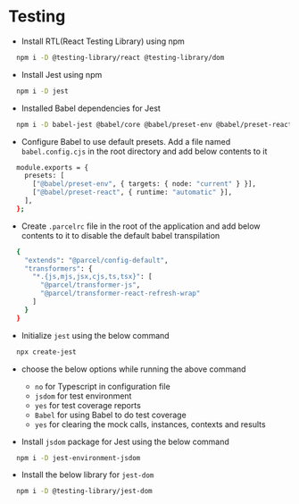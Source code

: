 ﻿# Testing

- Install RTL(React Testing Library) using npm
```bash
  npm i -D @testing-library/react @testing-library/dom
```

- Install Jest using npm
```bash
  npm i -D jest
```

- Installed Babel dependencies for Jest
```bash
  npm i -D babel-jest @babel/core @babel/preset-env @babel/preset-react
```

- Configure Babel to use default presets. Add a file named `babel.config.cjs` in the root directory and add below contents to it
```bash
  module.exports = {
    presets: [
      ["@babel/preset-env", { targets: { node: "current" } }],
      ["@babel/preset-react", { runtime: "automatic" }],
    ],
  };
```

- Create `.parcelrc` file in the root of the application and add below contents to it to disable the default babel transpilation
```bash
  {
    "extends": "@parcel/config-default",
    "transformers": {
      "*.{js,mjs,jsx,cjs,ts,tsx}": [
        "@parcel/transformer-js",
        "@parcel/transformer-react-refresh-wrap"
      ]
    }
  }
```

- Initialize `jest` using the below command
```bash
  npx create-jest
```
- choose the below options while running the above command
  - `no` for Typescript in configuration file
  - `jsdom` for test environment
  - `yes` for test coverage reports
  - `Babel` for using Babel to do test coverage
  - `yes` for clearing the mock calls, instances, contexts and results

- Install `jsdom` package for Jest using the below command
```bash
  npm i -D jest-environment-jsdom
```

- Install the below library for `jest-dom`
```bash
  npm i -D @testing-library/jest-dom
```